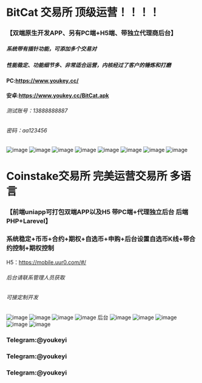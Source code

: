 # BitCat  交易所     顶级运营！！！！
### 【双端原生开发APP、另有PC端+H5端、带独立代理商后台】
#####  系统带有插针功能，可添加多个交易对
#####  性能稳定、功能细节多、非常适合运营，内核经过了客户的锤炼和打磨

#### PC:https://www.youkey.cc/
#### 安卓:https://www.youkey.cc/BitCat.apk
###### 测试账号：13888888887
###### 密码：aa123456
![image](https://user-images.githubusercontent.com/88319602/182165661-f6b094f9-3e38-4a18-92ab-60b7f8237a13.png)
![image](https://user-images.githubusercontent.com/88319602/182165696-f808a4b8-5a69-48bc-90ea-13ca04309cc1.png)
![image](https://user-images.githubusercontent.com/88319602/182165716-058e7c7e-1f2e-4889-95ac-452a6467cde9.png)
![image](https://user-images.githubusercontent.com/88319602/182165738-a7916545-fb7f-4cb8-b557-c750f0050d58.png)
![image](https://user-images.githubusercontent.com/88319602/182165758-b074cff1-7b16-4fed-8bb8-59b7433658cb.png)
![image](https://user-images.githubusercontent.com/88319602/182165879-15a1ae86-0670-439c-89b2-940a8d6d5781.png)
![image](https://user-images.githubusercontent.com/88319602/182165995-bc0f6d19-a6d9-4fa6-a329-e326ba6f3997.png)
![image](https://user-images.githubusercontent.com/88319602/182166221-ab086b50-f44d-4863-bfe1-e0829fc0a1c5.png)


# Coinstake交易所 完美运营交易所 多语言
### 【前端uniapp可打包双端APP以及H5 带PC端+代理独立后台 后端PHP+Larevel】
### 系统稳定+币币+合约+期权+自选币+申购+后台设置自选币K线+带合约控制+期权控制
H5：https://mobile.uur0.com/#/

###### 后台请联系管理人员获取
###### 可接定制开发

![image](https://user-images.githubusercontent.com/88319602/182164017-03e7fb53-3f0d-4758-a6a5-8d574ebf95ed.png)
![image](https://user-images.githubusercontent.com/88319602/182164242-875aa0a8-815d-4265-bcc1-ce1c310bcf0d.png)
![image](https://user-images.githubusercontent.com/88319602/182164316-a429d15f-3c16-404c-897a-e3a688b3a303.png)
![image](https://user-images.githubusercontent.com/88319602/182164369-02d0906e-4bf0-412e-87f0-f13b86b722e8.png)
后台
![image](https://user-images.githubusercontent.com/88319602/182164458-7012f870-ed59-43c7-8c96-84d44545fff0.png)
![image](https://user-images.githubusercontent.com/88319602/182164514-08a72ec6-8dc0-4686-8b1c-f4f58eeabc01.png)
![image](https://user-images.githubusercontent.com/88319602/182164564-968b93da-17ff-4fe2-9d79-7f03a4778c6f.png)
![image](https://user-images.githubusercontent.com/88319602/182164936-0ec9b37f-3726-4f43-9ea6-786554930649.png)
![image](https://user-images.githubusercontent.com/88319602/182165012-248892af-36d7-4c05-b8d5-b86bec03ae32.png)


### Telegram:@youkeyi
### Telegram:@youkeyi
### Telegram:@youkeyi




